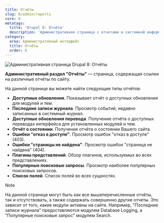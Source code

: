 ```yaml
---
title: Отчёты
slug: 8/admin/reports
core: 8
metatags:
  title: 'Drupal 8: Отчёты'
  description: 'Административная страница с отчетами и системной информацией о сайте.'
category:
  area: Административный интерфейс
  title: Отчёты
  order: 8
---
```


![Административная страница Drupal 8: Отчёты](https://i.imgur.com/La9dorE.png)

**Административный раздел "Отчёты"** — страница, содержащая ссылки на различные отчёты по сайту.

На данной странице вы можете найти следующие типы отчётов:

- **Доступные обновления**. Показывает отчёт о доступных обновления для модулей и тем.
- **Последние записи журнала**. Просмотр событий, недавно записанных в системный журнал.
- **Доступные обновления перевода**. Получение отчёта о доступных переводах интерфейса для установленных модулей и тем.
- **Отчёт о состоянии**. Получение отчёта о состоянии Вашего сайта.
- **Ошибки "отказ в доступе"**. Просмотр ошибок "отказ в доступе" (403).
- **Ошибки "страницы не найдена"**. Просмотр ошибок "страница не найдена" (404).
- **Плагины представлений**. Обзор плагинов, используемых во всех представлениях.
- **Популярные поисковые запросы**. Просмотр наиболее популярных поисковых запросов.
- **Список полей**. Список полей во всех сущностях.

> [!NOTE]
> На данной странице могут быть как все вышеперечисленные отчёты, так и отсутствовать, а также содержать совершенно другие отчеты. Это зависит от того, какие модули активны на сайте. Например, "Последние записи журнала" предоставляются модулем Database Logging, а "Популярные поисковые запрос" модулем Search.

